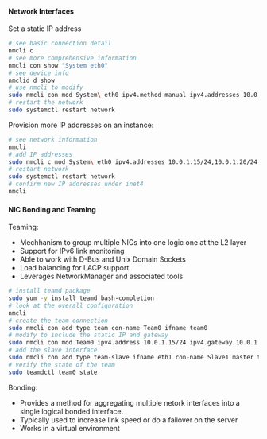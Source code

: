 #### Network Interfaces

Set a static IP address

```bash
# see basic connection detail  
nmcli c
# see more comprehensive information
nmcli con show "System eth0"
# see device info
nmclid d show
# use nmcli to modify 
sudo nmcli con mod System\ eth0 ipv4.method manual ipv4.addresses 10.0.1.10/24 ipv4.gateway 10.0.1.1 ipv4.dns 10.0.0.2 ipv4.dns-search ec2.internal
# restart the network 
sudo systemctl restart network
```

Provision more IP addresses on an instance: 

```bash
# see network information 
nmcli  
# add IP addresses
sudo nmcli c mod System\ eth0 ipv4.addresses 10.0.1.15/24,10.0.1.20/24
# restart network 
sudo systemctl restart network
# confirm new IP addresses under inet4
nmcli
```

#### NIC Bonding and Teaming

Teaming: 
* Mechhanism to group multiple NICs into one logic one at the L2 layer
* Support for IPv6 link monitoring
* Able to work with D-Bus and Unix Domain Sockets
* Load balancing for LACP support
* Leverages NetworkManager and associated tools

```bash
# install teamd package
sudo yum -y install teamd bash-completion
# look at the overall configuration 
nmcli
# create the team connection
sudo nmcli con add type team con-name Team0 ifname team0
# modify to include the static IP and gateway
sudo nmcli con mod Team0 ipv4.address 10.0.1.15/24 ipv4.gateway 10.0.1.1 ipv4.method manual
# add the slave interface
sudo nmcli con add type team-slave ifname eth1 con-name Slave1 master team0
# verify the state of the team
sudo teamdctl team0 state
```

Bonding: 
* Provides a method for aggregating multiple netork interfaces into a single logical bonded interface. 
* Typically used to increase link speed or do a failover on the server
* Works in a virtual environment